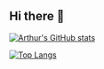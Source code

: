 ## Hi there 👋

<!-- Cartão de estatísticas gerais -->
[![Arthur's GitHub stats](https://github-readme-stats.vercel.app/api?username=seuusuario&show_icons=true&theme=radical)](https://github.com/anuraghazra/github-readme-stats)

<!-- Cartão de linguagens mais usadas -->
[![Top Langs](https://github-readme-stats.vercel.app/api/top-langs/?username=seuusuario&layout=compact&theme=radical)](https://github.com/anuraghazra/github-readme-stats)
